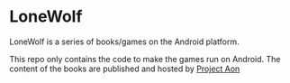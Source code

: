 LoneWolf
========

LoneWolf is a series of books/games on the Android platform.

This repo only contains the code to make the games run on Android.
The content of the books are published and hosted by [Project Aon](http://www.projectaon.org/)
